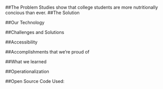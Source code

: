 ##The Problem
Studies show that college students are more nutritionally concious than ever.
##The Solution

##Our Technology

##Challenges and Solutions

##Accessibility

##Accomplishments that we’re proud of

##What we learned

##Operationalization

##Open Source Code Used:
